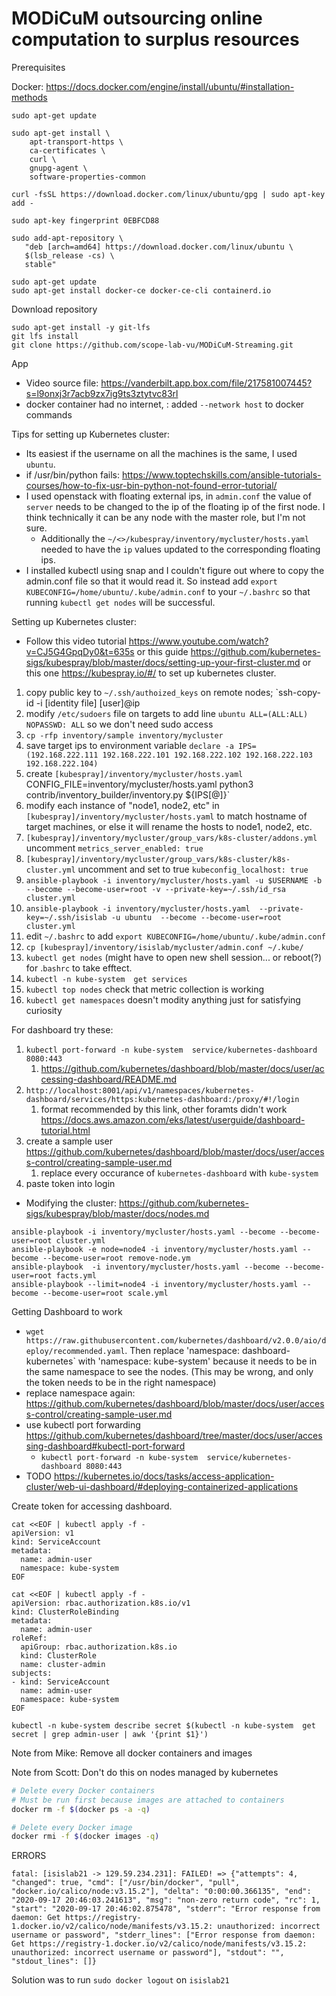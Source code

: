 # MODiCuM outsourcing online computation to surplus resources

Prerequisites

Docker: https://docs.docker.com/engine/install/ubuntu/#installation-methods
```
sudo apt-get update

sudo apt-get install \
    apt-transport-https \
    ca-certificates \
    curl \
    gnupg-agent \
    software-properties-common
    
curl -fsSL https://download.docker.com/linux/ubuntu/gpg | sudo apt-key add -

sudo apt-key fingerprint 0EBFCD88

sudo add-apt-repository \
   "deb [arch=amd64] https://download.docker.com/linux/ubuntu \
   $(lsb_release -cs) \
   stable"

sudo apt-get update
sudo apt-get install docker-ce docker-ce-cli containerd.io

```

Download repository
```
sudo apt-get install -y git-lfs
git lfs install
git clone https://github.com/scope-lab-vu/MODiCuM-Streaming.git
```

App

* Video source file: https://vanderbilt.app.box.com/file/217581007445?s=l9onxj3r7acb9zx7ig9ts3ztytvc83rl
* docker container had no internet, : added `--network host` to docker commands

Tips for setting up Kubernetes cluster:

* Its easiest if the username on all the machines is the same, I used `ubuntu`.
* if /usr/bin/python fails: https://www.toptechskills.com/ansible-tutorials-courses/how-to-fix-usr-bin-python-not-found-error-tutorial/
* I used openstack with floating external ips, in `admin.conf` the value of `server` needs to be changed to the ip of the floating ip of the first node. I think technically it can be any node with the master role, but I'm not sure. 
    * Additionally the `~/<>/kubespray/inventory/mycluster/hosts.yaml` needed to have the `ip` values updated to the corresponding floating ips. 
* I installed kubectl using snap and I couldn't figure out where to copy the admin.conf file so that it would read it. So instead add `export KUBECONFIG=/home/ubuntu/.kube/admin.conf` to your `~/.bashrc` so that running `kubectl get nodes` will be successful. 


Setting up Kubernetes cluster:

* Follow this video tutorial https://www.youtube.com/watch?v=CJ5G4GpqDy0&t=635s or this guide https://github.com/kubernetes-sigs/kubespray/blob/master/docs/setting-up-your-first-cluster.md or this one https://kubespray.io/#/ to set up kubernetes cluster.

1. copy public key to `~/.ssh/authoized_keys` on remote nodes; `ssh-copy-id -i [identity file] [user]@ip
1. modify `/etc/sudoers` file on targets to add line `ubuntu ALL=(ALL:ALL) NOPASSWD: ALL` so we don't need sudo access
1. `cp -rfp inventory/sample inventory/mycluster`
1. save target ips to environment variable `declare -a IPS=(192.168.222.111 192.168.222.101 192.168.222.102 192.168.222.103 192.168.222.104)`
1. create `[kubespray]/inventory/mycluster/hosts.yaml `CONFIG_FILE=inventory/mycluster/hosts.yaml python3 contrib/inventory_builder/inventory.py ${IPS[@]}`
1. modify each instance of "node1, node2, etc" in `[kubespray]/inventory/mycluster/hosts.yaml` to match hostname of target machines, or else it will rename the hosts to node1, node2, etc.
1. `[kubespray]/inventory/mycluster/group_vars/k8s-cluster/addons.yml` uncomment `metrics_server_enabled: true`
1. `[kubespray]/inventory/mycluster/group_vars/k8s-cluster/k8s-cluster.yml` uncomment and set to true `kubeconfig_localhost: true`
1. `ansible-playbook -i inventory/mycluster/hosts.yaml -u $USERNAME -b --become --become-user=root -v --private-key=~/.ssh/id_rsa cluster.yml`
1. `ansible-playbook -i inventory/mycluster/hosts.yaml  --private-key=~/.ssh/isislab -u ubuntu  --become --become-user=root cluster.yml`
1. edit `~/.bashrc` to add `export KUBECONFIG=/home/ubuntu/.kube/admin.conf`
1. `cp [kubespray]/inventory/isislab/mycluster/admin.conf ~/.kube/`
1. `kubectl get nodes` (might have to open new shell session... or reboot(?) for .`bashrc` to take efftect.
1. `kubectl -n kube-system  get services`
1. `kubectl top nodes` check that metric collection is working
1. `kubectl get namespaces` doesn't modity anything just for satisfying curiosity

For dashboard try these:
1. `kubectl port-forward -n kube-system  service/kubernetes-dashboard 8080:443`
    1. https://github.com/kubernetes/dashboard/blob/master/docs/user/accessing-dashboard/README.md
1. `http://localhost:8001/api/v1/namespaces/kubernetes-dashboard/services/https:kubernetes-dashboard:/proxy/#!/login` 
    1. format recommended by this link, other foramts didn't work https://docs.aws.amazon.com/eks/latest/userguide/dashboard-tutorial.html
1. create a sample user https://github.com/kubernetes/dashboard/blob/master/docs/user/access-control/creating-sample-user.md
    1. replace every occurance of `kubernetes-dashboard` with `kube-system`
1. paste token into login




* Modifying the cluster: https://github.com/kubernetes-sigs/kubespray/blob/master/docs/nodes.md
```
ansible-playbook -i inventory/mycluster/hosts.yaml --become --become-user=root cluster.yml
ansible-playbook -e node=node4 -i inventory/mycluster/hosts.yaml --become --become-user=root remove-node.ym
ansible-playbook  -i inventory/mycluster/hosts.yaml --become --become-user=root facts.yml
ansible-playbook --limit=node4 -i inventory/mycluster/hosts.yaml --become --become-user=root scale.yml
```





Getting Dashboard to work
* `wget https://raw.githubusercontent.com/kubernetes/dashboard/v2.0.0/aio/deploy/recommended.yaml`. Then replace 'namespace: dashboard-kubernetes` with 'namespace: kube-system' because it needs to be in the same namespace to see the nodes. (This may be wrong, and only the token needs to be in the right namespace)
* replace namespace again: https://github.com/kubernetes/dashboard/blob/master/docs/user/access-control/creating-sample-user.md
* use kubectl port forwarding https://github.com/kubernetes/dashboard/tree/master/docs/user/accessing-dashboard#kubectl-port-forward
    * `kubectl port-forward -n kube-system  service/kubernetes-dashboard 8080:443`
* TODO https://kubernetes.io/docs/tasks/access-application-cluster/web-ui-dashboard/#deploying-containerized-applications


Create token for accessing dashboard. 

```
cat <<EOF | kubectl apply -f -
apiVersion: v1
kind: ServiceAccount
metadata:
  name: admin-user
  namespace: kube-system
EOF

cat <<EOF | kubectl apply -f -
apiVersion: rbac.authorization.k8s.io/v1
kind: ClusterRoleBinding
metadata:
  name: admin-user
roleRef:
  apiGroup: rbac.authorization.k8s.io
  kind: ClusterRole
  name: cluster-admin
subjects:
- kind: ServiceAccount
  name: admin-user
  namespace: kube-system
EOF
```
`kubectl -n kube-system describe secret $(kubectl -n kube-system  get secret | grep admin-user | awk '{print $1}')`

Note from Mike: Remove all docker containers and images 

Note from Scott: Don't do this on nodes managed by kubernetes
```bash
# Delete every Docker containers
# Must be run first because images are attached to containers
docker rm -f $(docker ps -a -q)

# Delete every Docker image
docker rmi -f $(docker images -q)
```


ERRORS
```
fatal: [isislab21 -> 129.59.234.231]: FAILED! => {"attempts": 4, "changed": true, "cmd": ["/usr/bin/docker", "pull", "docker.io/calico/node:v3.15.2"], "delta": "0:00:00.366135", "end": "2020-09-17 20:46:03.241613", "msg": "non-zero return code", "rc": 1, "start": "2020-09-17 20:46:02.875478", "stderr": "Error response from daemon: Get https://registry-1.docker.io/v2/calico/node/manifests/v3.15.2: unauthorized: incorrect username or password", "stderr_lines": ["Error response from daemon: Get https://registry-1.docker.io/v2/calico/node/manifests/v3.15.2: unauthorized: incorrect username or password"], "stdout": "", "stdout_lines": []}
```
Solution was to run `sudo docker logout` on `isislab21`
